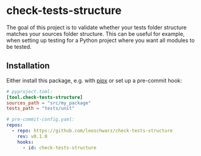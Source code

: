 # check-tests-structure
The goal of this project is to validate whether your tests folder structure matches your sources folder structure.
This can be useful for example, when setting up testing for a Python project where you want all modules to be tested.

## Installation
Either install this package, e.g. with [pipx](https://pipx.pypa.io) or set up a pre-commit hook:

```toml
# pyproject.toml:
[tool.check-tests-structure]
sources_path = "src/my_package"
tests_path = "tests/unit"
```

```yaml
# pre-commit-config.yaml:
repos:
  - repo: https://github.com/leoschwarz/check-tests-structure
    rev: v0.1.0
    hooks:
      - id: check-tests-structure
```
